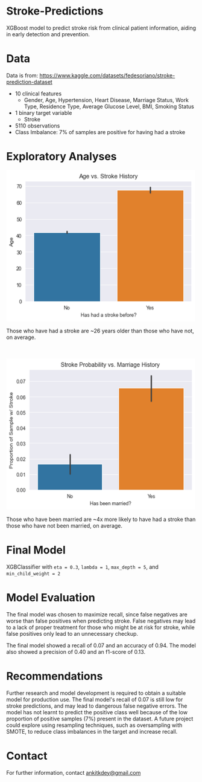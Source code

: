 # Stroke-Predictions
XGBoost model to predict stroke risk from clinical patient information, aiding in early detection and prevention.

# Data
Data is from: https://www.kaggle.com/datasets/fedesoriano/stroke-prediction-dataset
- 10 clinical features
  - Gender, Age, Hypertension, Heart Disease, Marriage Status, Work Type, Residence Type, Average Glucose Level, BMI, Smoking Status
- 1 binary target variable
  - Stroke
- 5110 observations
- Class Imbalance: 7% of samples are positive for having had a stroke

# Exploratory Analyses
<img src="https://github.com/adey4/Stroke-Predictions/blob/main/age_stroke.png" width=500 height=400>

Those who have had a stroke are ~26 years older than those who have not, on average.
<br />
<br />
<br />

<img src="https://github.com/adey4/Stroke-Predictions/blob/main/marriage_stroke.png" width=500 height=400>

Those who have been married are ~4x more likely to have had a stroke than those who have not been married, on average.

# Final Model
XGBClassifier with `eta = 0.3`, `lambda = 1`, `max_depth = 5`, and `min_child_weight = 2`

# Model Evaluation
The final model was chosen to maximize recall, since false negatives are worse than false positives when predicting stroke. False negatives may lead to a lack of proper treatment for those who might be at risk for stroke, while false positives only lead to an unnecessary checkup.

The final model showed a recall of 0.07 and an accuracy of 0.94. The model also showed a precision of 0.40 and an f1-score of 0.13.

# Recommendations
Further research and model development is required to obtain a suitable model for production use. The final model's recall of 0.07 is still low for stroke predictions, and may lead to dangerous false negative errors. The model has not learnt to predict the positive class well because of the low proportion of positive samples (7%) present in the dataset. A future project could explore using resampling techniques, such as oversampling with SMOTE, to reduce class imbalances in the target and increase recall.

# Contact
For further information, contact ankitkdey@gmail.com
